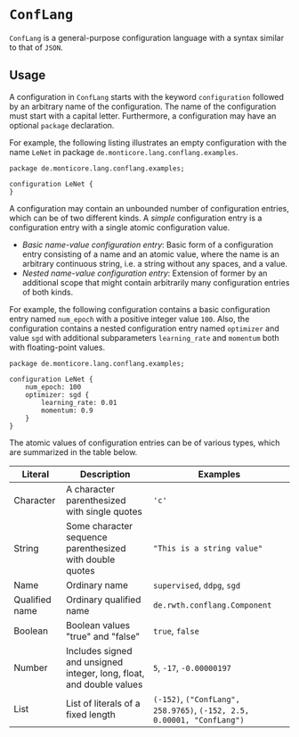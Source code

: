 # `ConfLang`

`ConfLang` is a general-purpose configuration language with a syntax similar to that of `JSON`.

## Usage
A configuration in `ConfLang` starts with the keyword `configuration` followed by an arbitrary name of the configuration. The name of the configuration must start with a
capital letter. Furthermore, a configuration may have an optional `package` declaration.

For example, the following listing illustrates an empty configuration with the name `LeNet` in package `de.monticore.lang.conflang.examples`.

```
package de.monticore.lang.conflang.examples;

configuration LeNet {
}
```

A configuration may contain an unbounded number of configuration entries, which can be of two different kinds. A *simple* configuration entry is a configuration entry with a single atomic configuration value.

- _Basic name-value configuration entry_: Basic form of a configuration entry consisting
of a name and an atomic value, where the name is an arbitrary continuous string, i.e.
a string without any spaces, and a value.
- _Nested name-value configuration entry_: Extension of former by an additional scope
that might contain arbitrarily many configuration entries of both kinds.

For example, the following configuration contains a basic configuration entry named `num_epoch` with a positive integer value `100`. Also, the configuration contains a nested configuration entry named `optimizer` and value `sgd` with additional subparameters `learning_rate` and `momentum` both with floating-point values.

```
package de.monticore.lang.conflang.examples;

configuration LeNet {
    num_epoch: 100
    optimizer: sgd {
        learning_rate: 0.01
        momentum: 0.9
    }
}
```

The atomic values of configuration entries can be of various types, which are summarized in the table below.

| Literal       | Description   | Examples                           |
| ------------- |---------------| -----------------------------------|
| Character     | A character parenthesized with single quotes     | `'c'`                              |
| String        | Some character sequence parenthesized with double quotes | `"This is a string value"`         |
| Name          | Ordinary name | `supervised`, `ddpg`, `sgd`         |
| Qualified name| Ordinary qualified name | `de.rwth.conflang.Component`         |
| Boolean       | Boolean values "true" and "false"      | `true`, `false`                    |
| Number        | Includes signed and unsigned integer, long, float, and double values | `5`, `-17`, `-0.00000197` |
| List          | List of literals of a fixed length | `(-152)`, `("ConfLang", 258.9765)`, `(-152, 2.5, 0.00001, "ConfLang")` |